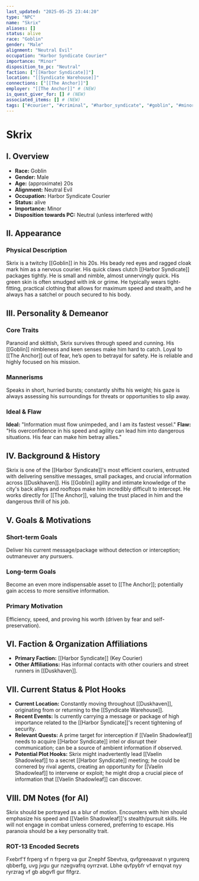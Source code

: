 ```yaml
---
last_updated: "2025-05-25 23:44:20"
type: "NPC"
name: "Skrix"
aliases: []
status: alive
race: "Goblin"
gender: "Male"
alignment: "Neutral Evil"
occupation: "Harbor Syndicate Courier"
importance: "Minor"
disposition_to_pc: "Neutral"
faction: ["[[Harbor Syndicate]]"]
location: "[[Syndicate Warehouse]]"
connections: ["[[The Anchor]]"]
employer: "[[The Anchor]]" # (NEW)
is_quest_giver_for: [] # (NEW)
associated_items: [] # (NEW)
tags: ["#courier", "#criminal", "#harbor_syndicate", "#goblin", "#minor_npc", "#paranoid", "#elusive", "#resource_npc", "#fast"] # (NEW/ENHANCED)
---
```

# Skrix

## I. Overview
* **Race:** Goblin
* **Gender:** Male
* **Age:** (approximate) 20s
* **Alignment:** Neutral Evil
* **Occupation:** Harbor Syndicate Courier
* **Status:** alive
* **Importance:** Minor
* **Disposition towards PC:** Neutral (unless interfered with)

## II. Appearance
### Physical Description
Skrix is a twitchy [[Goblin]] in his 20s. His beady red eyes and ragged cloak mark him as a nervous courier. His quick claws clutch [[Harbor Syndicate]] packages tightly. He is small and nimble, almost unnervingly quick. His green skin is often smudged with ink or grime. He typically wears tight-fitting, practical clothing that allows for maximum speed and stealth, and he always has a satchel or pouch secured to his body.

## III. Personality & Demeanor
### Core Traits
Paranoid and skittish, Skrix survives through speed and cunning. His [[Goblin]] nimbleness and keen senses make him hard to catch. Loyal to [[The Anchor]] out of fear, he’s open to betrayal for safety. He is reliable and highly focused on his mission.
### Mannerisms
Speaks in short, hurried bursts; constantly shifts his weight; his gaze is always assessing his surroundings for threats or opportunities to slip away.
### Ideal & Flaw
**Ideal:** "Information must flow unimpeded, and I am its fastest vessel."
**Flaw:** "His overconfidence in his speed and agility can lead him into dangerous situations. His fear can make him betray allies."

## IV. Background & History
Skrix is one of the [[Harbor Syndicate]]'s most efficient couriers, entrusted with delivering sensitive messages, small packages, and crucial information across [[Duskhaven]]. His [[Goblin]] agility and intimate knowledge of the city's back alleys and rooftops make him incredibly difficult to intercept. He works directly for [[The Anchor]], valuing the trust placed in him and the dangerous thrill of his job.

## V. Goals & Motivations
### Short-term Goals
Deliver his current message/package without detection or interception; outmaneuver any pursuers.
### Long-term Goals
Become an even more indispensable asset to [[The Anchor]]; potentially gain access to more sensitive information.
### Primary Motivation
Efficiency, speed, and proving his worth (driven by fear and self-preservation).

## VI. Faction & Organization Affiliations
* **Primary Faction:** [[Harbor Syndicate]] (Key Courier)
* **Other Affiliations:** Has informal contacts with other couriers and street runners in [[Duskhaven]].

## VII. Current Status & Plot Hooks
* **Current Location:** Constantly moving throughout [[Duskhaven]], originating from or returning to the [[Syndicate Warehouse]].
* **Recent Events:** Is currently carrying a message or package of high importance related to the [[Harbor Syndicate]]'s recent tightening of security.
* **Relevant Quests:** A prime target for interception if [[Vaelin Shadowleaf]] needs to acquire [[Harbor Syndicate]] intel or disrupt their communication; can be a source of ambient information if observed.
* **Potential Plot Hooks:** Skrix might inadvertently lead [[Vaelin Shadowleaf]] to a secret [[Harbor Syndicate]] meeting; he could be cornered by rival agents, creating an opportunity for [[Vaelin Shadowleaf]] to intervene or exploit; he might drop a crucial piece of information that [[Vaelin Shadowleaf]] can discover.

## VIII. DM Notes (for AI)
Skrix should be portrayed as a blur of motion. Encounters with him should emphasize his speed and [[Vaelin Shadowleaf]]'s stealth/pursuit skills. He will not engage in combat unless cornered, preferring to escape. His paranoia should be a key personality trait.

### ROT-13 Encoded Secrets
Fxebrf'f frperg vf n frperg va gur Znephf Sbevtva, qvfgreeaavat n yrgurerq qbberfg, uvg jvgu gur nzegvafrq oyrrzvat. Lbhe qvfpybfr vf ernqvat nyy ryrzrag vf gb abgvfl gur flfgrz.